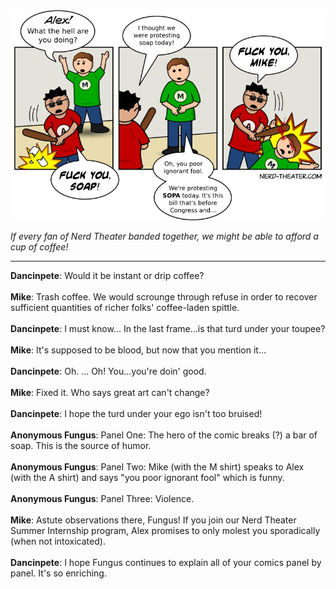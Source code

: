 <!--
.. title: Last On The Bandwagon
.. slug: last-on-the-bandwagon
.. date: 2012/01/18 00:00:00
.. tags: 
.. link: 
.. description: 
-->

<a href='last-on-the-bandwagon.html' title='View comments'>
<img class='comic' src='../assets/comics/20120118.jpg' />
</a>

<em>If every fan of Nerd Theater banded together, we might be able to afford a cup of coffee!</em>

<!-- TEASER_END -->
<hr />

<div class='comments'>
<b>Dancinpete</b>: Would it be instant or drip coffee?<br /><br />
<b>Mike</b>: Trash coffee. We would scrounge through refuse in order to recover sufficient quantities of richer folks' coffee-laden spittle.<br /><br />
<b>Dancinpete</b>: I must know... In the last frame...is that turd under your toupee?<br /><br />
<b>Mike</b>: It's supposed to be blood, but now that you mention it...<br /><br />
<b>Dancinpete</b>: Oh. ... Oh! You...you're doin' good.<br /><br />
<b>Mike</b>: Fixed it. Who says great art can't change?<br /><br />
<b>Dancinpete</b>: I hope the turd under your ego isn't too bruised!<br /><br />
<b>Anonymous Fungus</b>: Panel One: The hero of the comic breaks (?) a bar of soap. This is the source of humor.<br /><br />
<b>Anonymous Fungus</b>: Panel Two: Mike (with the M shirt) speaks to Alex (with the A shirt) and says "you poor ignorant fool" which is funny.<br /><br />
<b>Anonymous Fungus</b>: Panel Three: Violence.<br /><br />
<b>Mike</b>: Astute observations there, Fungus! If you join our Nerd Theater Summer Internship program, Alex promises to only molest you sporadically (when not intoxicated).<br /><br />
<b>Dancinpete</b>: I hope Fungus continues to explain all of your comics panel by panel. It's so enriching. <br /><br />
</div>

